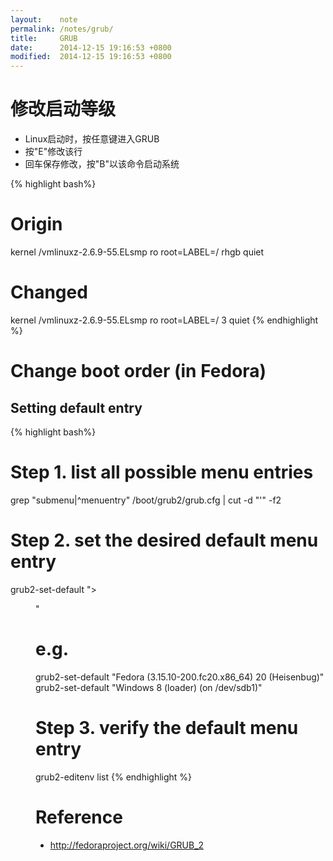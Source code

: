 ```yaml
---
layout:    note
permalink: /notes/grub/
title:     GRUB
date:      2014-12-15 19:16:53 +0800
modified:  2014-12-15 19:16:53 +0800
---
```


# 修改启动等级

- Linux启动时，按任意键进入GRUB
- 按"E"修改该行
- 回车保存修改，按"B"以该命令启动系统

{% highlight bash%}
# Origin
kernel /vmlinuxz-2.6.9-55.ELsmp ro root=LABEL=/ rhgb quiet
# Changed
kernel /vmlinuxz-2.6.9-55.ELsmp ro root=LABEL=/ 3 quiet
{% endhighlight %}

# Change boot order (in Fedora)

## Setting default entry

{% highlight bash%}
# Step 1. list all possible menu entries
grep "submenu\|^menuentry" /boot/grub2/grub.cfg | cut -d "'" -f2

# Step 2. set the desired default menu entry
grub2-set-default "<submenu title>><menu entry title>"
# e.g.
grub2-set-default "Fedora (3.15.10-200.fc20.x86_64) 20 (Heisenbug)"
grub2-set-default "Windows 8 (loader) (on /dev/sdb1)"

# Step 3. verify the default menu entry
grub2-editenv list
{% endhighlight %}


# Reference

* http://fedoraproject.org/wiki/GRUB_2
